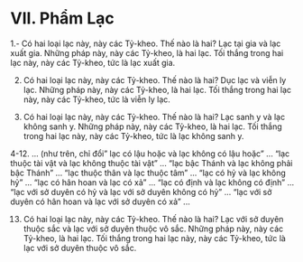 # VII. Phẩm Lạc

1.- Có hai loại lạc này, này các Tỷ-kheo. Thế nào là hai? Lạc tại gia và lạc xuất gia. Những pháp này,
này các Tỷ-kheo, là hai lạc. Tối thắng trong hai lạc này, này các Tỷ-kheo, tức là lạc xuất gia.

<!--pg-->
2. Có hai loại lạc này, này các Tỷ-kheo. Thế nào là hai? Dục lạc và viễn ly lạc. Những pháp này, này các
Tỷ-kheo, là hai lạc. Tối thắng trong hai lạc này, này các Tỷ-kheo, tức là viễn ly lạc.

<!--pg-->
3. Có hai loại lạc này, này các Tỷ-kheo. Thế nào là hai? Lạc sanh y và lạc không sanh y. Những pháp
này, này các Tỷ-kheo, là hai lạc. Tối thắng trong hai lạc này, này các Tỷ-kheo, tức là lạc không sanh y.

<!--pg-->
4-12. ... (như trên, chỉ đổi” lạc có lậu hoặc và lạc không có lậu hoặc” ... “lạc thuộc tài vật và lạc không
thuộc tài vật” ... “lạc bậc Thánh và lạc không phải bậc Thánh” ... “lạc thuộc thân và lạc thuộc tâm” ...
“lạc có hỷ và lạc không hỷ” ... “lạc có hân hoan và lạc có xả” ... “lạc có định và lạc không có định” ...
“lạc với sở duyên có hỷ và lạc với sở duyên không có hỷ” ... “lạc với sở duyên có hân hoan và lạc với sở
duyên có xả” ...

<!--pg-->
13. Có hai loại lạc này, này các Tỷ-kheo. Thế nào là hai? Lạc với sở duyên thuộc sắc và lạc với sở
duyên thuộc vô sắc. Những pháp này, này các Tỷ-kheo, là hai lạc. Tối thắng trong hai lạc này, này các
Tỷ-kheo, tức là lạc với sở duyên thuộc vô sắc.

